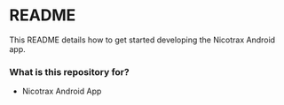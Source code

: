 # README #

This README details how to get started developing the Nicotrax Android app.

### What is this repository for? ###

* Nicotrax Android App



